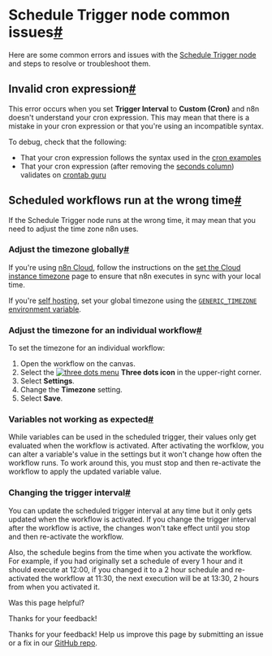 [ ](https://github.com/n8n-io/n8n-docs/edit/main/docs/integrations/builtin/core-nodes/n8n-nodes-base.scheduletrigger/common-issues.md "Edit this page")

# Schedule Trigger node common issues[#](#schedule-trigger-node-common-issues "Permanent link")

Here are some common errors and issues with the [Schedule Trigger node](../) and steps to resolve or troubleshoot them.

## Invalid cron expression[#](#invalid-cron-expression "Permanent link")

This error occurs when you set **Trigger Interval** to **Custom (Cron)** and n8n doesn't understand your cron expression. This may mean that there is a mistake in your cron expression or that you're using an incompatible syntax.

To debug, check that the following:

  * That your cron expression follows the syntax used in the [cron examples](../#custom-cron-interval)
  * That your cron expression (after removing the [seconds column](../#why-there-are-six-asterisks-in-the-cron-expression)) validates on [crontab guru](https://crontab.guru/)



## Scheduled workflows run at the wrong time[#](#scheduled-workflows-run-at-the-wrong-time "Permanent link")

If the Schedule Trigger node runs at the wrong time, it may mean that you need to adjust the time zone n8n uses.

### Adjust the timezone globally[#](#adjust-the-timezone-globally "Permanent link")

If you're using [n8n Cloud](../../../../../manage-cloud/overview/), follow the instructions on the [set the Cloud instance timezone](../../../../../manage-cloud/set-cloud-timezone/) page to ensure that n8n executes in sync with your local time.

If you're [self hosting](../../../../../hosting/), set your global timezone using the [`GENERIC_TIMEZONE` environment variable](../../../../../hosting/configuration/environment-variables/timezone-localization/).

### Adjust the timezone for an individual workflow[#](#adjust-the-timezone-for-an-individual-workflow "Permanent link")

To set the timezone for an individual workflow:

  1. Open the workflow on the canvas.
  2. Select the [![three dots menu](../../../../../_images/common-icons/three-dots-horizontal.png)](https://docs.n8n.io/_images/common-icons/three-dots-horizontal.png) **Three dots icon** in the upper-right corner.
  3. Select **Settings**.
  4. Change the **Timezone** setting.
  5. Select **Save**.



### Variables not working as expected[#](#variables-not-working-as-expected "Permanent link")

While variables can be used in the scheduled trigger, their values only get evaluated when the workflow is activated. After activating the worfklow, you can alter a variable's value in the settings but it won't change how often the workflow runs. To work around this, you must stop and then re-activate the workflow to apply the updated variable value.

### Changing the trigger interval[#](#changing-the-trigger-interval "Permanent link")

You can update the scheduled trigger interval at any time but it only gets updated when the workflow is activated. If you change the trigger interval after the workflow is active, the changes won't take effect until you stop and then re-activate the workflow.

Also, the schedule begins from the time when you activate the workflow. For example, if you had originally set a schedule of every 1 hour and it should execute at 12:00, if you changed it to a 2 hour schedule and re-activated the workflow at 11:30, the next execution will be at 13:30, 2 hours from when you activated it.

Was this page helpful? 

Thanks for your feedback! 

Thanks for your feedback! Help us improve this page by submitting an issue or a fix in our [GitHub repo](https://github.com/n8n-io/n8n-docs). 
